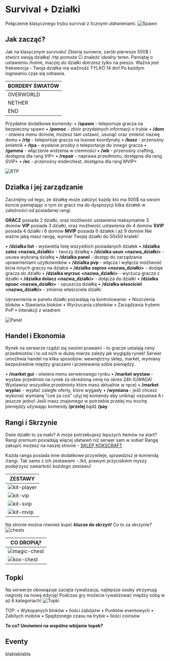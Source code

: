 # Survival + Działki <!-- DECODE / SUNSHINE -->
Połączenie klasycznego trybu survival z licznymi ułatwieniami. 
![Spawn](/assets/survival-dzialki/survival-spawn.png)

## Jak zacząć? <!-- DECODE -->
Jak na klasycznym survivalu! Zbieraj surowce, zarób pierwsze 500$ i stwórz swoją działkę! 
/rtp pomoże Ci znaleźć *idealny* teren.
Pamiętaj o ustawieniu /home, inaczej do działki dotrzesz tylko na pieszo.
Ważna jest frekwencja - Twoja działka ma ważność TYLKO 14 dni! Po każdym logowaniu czas się odnawia.

|     **BORDERY ŚWIATÓW**      |
|------------------------------|
| OVERWORLD   | 20000 x 20000  |
| NETHER      | 10000 x 10000  |
| END         | 15000 x 15000  |   

Przydatne dodatkowe komendy:
• **/spawn** - teleportuje gracza na bezpieczny spawn
• **/pomoc** - zbiór przydatnych informacji o trybie
• **/dom** - otwiera menu domów, możesz tam ustawić, usunąć oraz zmienić nazwę domu
• **/rtp** - teleportuje gracza na losowe koordynaty
• **/kosz** - przenośny śmietnik
• **/tpa <nick>** - wysłanie prośby o teleportacje do innego gracza
• **/gamma** - włączenie widzenia w ciemności
• **/wb** - przenośny crafting, dostępna dla rang VIP+
• **/repair** - naprawa przedmiotu, dostępna dla rang SVIP+
• **/ec** - przenośny enderchest, dostępna dla rang MVIP+

![RTP](/assets/survival-dzialki/rtp.png)

## Działka i jej zarządzanie <!-- SUNSHINE -->
Zacznijmy od tego, że działkę może założyć każdy kto ma 500$ na swoim koncie pamiętając o tym że gracz ma do dyspozycji kilka działek w zależności od posiadanej rangi.

**GRACZ** posiada 2 działki, oraz możliwość ustawienia maksymalnie 3 domów
**VIP** posiada 3 działki, oraz możliwość ustawienia do 4 domów
**SVIP** posiada 4 działki i 6 domów
**MVIP** posiada 6 działek i aż 9 domów
Nie ważne jaką masz rangę, wymiar Twojej działki do 50x50 kratek!


• **/dzialka list** - wyświetla listę wszystkich posiadanych działek
• **/dzialka zaloz <nazwa_działki>** - tworzy działkę
• **/dzialka usun <nazwa_działki>** - usuwa wybraną działkę
• **/dzialka panel** - dostęp do zarządzania uprawnieniami użytkowników
• **/dzialka pvp** - włącza i wyłącza możliwość bicia innych graczy na działce
• **/dzialka zapros <nick> <nazwa_działki>** - dodaje gracza do działki
• **/dzialka wyrzuc <nick> <nazwa_działki>** - wyrzuca gracza z działki
• **/dzialka dolacz <nazwa_działki>** - dołącza do działki
• **/dzialka opusc <nazwa_działki>** - opuszcza działkę
• **/dzialka wlasciciel <nick> <nazwa_działki>** - zmienia właściciela działki

Uprawnienia w panelu działki pozwalają na kontrolowanie:
• Niszczenia bloków
• Stawiania bloków
• Wyrzucania członków
• Zarządzania trybem PvP
• Interakcji z wiadrem

![Panel](/assets/survival-dzialki/panel.png)

## Handel i Ekonomia <!-- SUNSHINE -->
Rynek na serwerze rządzi się swoimi prawami -  to gracze ustalają ceny przedmiotów i to od nich w dużej mierze zależy jak wygląda rynek!
Serwer umożliwia handel na kilka sposobów: wewnętrzny sklep, market, wymiany bezpośrednie między graczami i przelewanie sobie pieniędzy.

• **/market gui** - otwiera menu serwerowego rynku
• **/market wystaw <cena>** - wystaw przedmiot na rynek za określoną cenę na okres 24h (UWAGA! Wystawisz wszystkie przedmioty które masz aktualnie w ręce)
• **/market wyplac** - wypłać zaległe oferty, które wygasły
• **/wymiana <nick>** - jeśli chcesz wykonać wymianę "coś za coś" użyj tej komendy aby uniknąć oszustwa
A i jeszcze jedno! Jeśli masz znajomego w potrzebie przelej mu trochę pieniędzy używając komendy **/przelej <nick> <ilosc>** bądź **/pay <nick> <ilosc>**

## Rangi i Skrzynie <!-- DECODE -->
Dwie działki to za mało? A może potrzebujesz lepszych itemów na start? Rangi premium posiadają więcej ułatwień niż serwer sam w sobie!
Rangę zakupić możesz na naszej stronie - [SKLEP KOKSCRAFT](https://kokscraft.pl/sklep/rangi/sv-1-20_1)

Każda ranga posiada inne dodatkowe przywileje, sprawdzisz je komendą /rangi.
Tak samo z ich zestawami - /kit, prawym przyciskiem myszy podejrzysz zawartość *każdego* zestawu!

|                        **ZESTAWY**                      |
|---------------------------------------------------------|
|![kit-player](/assets/survival-dzialki/kit-player.png)   |
|![kit-vip](/assets/survival-dzialki/kit-vip.png)         |
|![kit-svip](/assets/survival-dzialki/kit-svip.png)       |
|![kit-mvip](/assets/survival-dzialki/kit-mvip.png)       |


Na stronie można również kupić **klucze do skrzyń!** Co to za skrzynie?
![chests](/assets/survival-dzialki/chests.png)


|                        **CO DROPIĄ?**                     |
|---------------------------------------------------------  |
|![magic-chest](/assets/survival-dzialki/magic-chest.png)   |
|![kox-chest](/assets/survival-dzialki/kox-chest.png)       |










## Topki <!-- SUNSHINE -->
Na serwerze obowiązuje zacięta rywalizacja, najlepsze osoby otrzymują nagrody na nową edycję!
Podczas gry możecie rywalizować między sobą w aż 6 kategoriach!
![Topki](/assets/survival-dzialki/top-list.png)

TOP:
• Wykopanych bloków
• Ilości zabójstw
• Punktów eventowych
• Zabitych mobów
• Spędzonego czasu na trybie
• Ilości coinsów

**To co? Umówieni na wspólne wbijanie topek?**


## Eventy <!-- DECODE / SUNSHINE -->
 blablablabla
